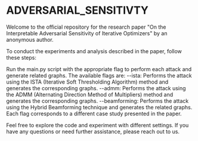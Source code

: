 # ADVERSARIAL_SENSITIVTY

Welcome to the official repository for the research paper "On the Interpretable Adversarial Sensitivity of Iterative Optimizers" by an anonymous author.

To conduct the experiments and analysis described in the paper, follow these steps:

Run the main.py script with the appropriate flag to perform each attack and generate related graphs. The available flags are:
--ista: Performs the attack using the ISTA (Iterative Soft Thresholding Algorithm) method and generates the corresponding graphs.
--admm: Performs the attack using the ADMM (Alternating Direction Method of Multipliers) method and generates the corresponding graphs.
--beamforming: Performs the attack using the Hybrid Beamforming technique and generates the related graphs.
Each flag corresponds to a different case study presented in the paper.

Feel free to explore the code and experiment with different settings. If you have any questions or need further assistance, please reach out to us.
